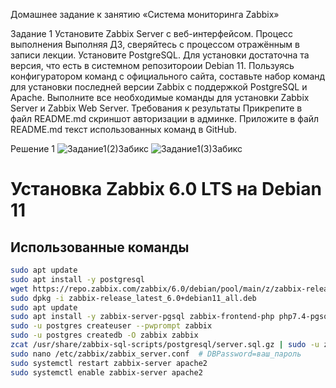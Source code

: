 Домашнее задание к занятию «Система мониторинга Zabbix»

Задание 1
Установите Zabbix Server с веб-интерфейсом.
Процесс выполнения
Выполняя ДЗ, сверяйтесь с процессом отражённым в записи лекции.
Установите PostgreSQL. Для установки достаточна та версия, что есть в системном репозитороии Debian 11.
Пользуясь конфигуратором команд с официального сайта, составьте набор команд для установки последней версии Zabbix с поддержкой PostgreSQL и Apache.
Выполните все необходимые команды для установки Zabbix Server и Zabbix Web Server.
Требования к результаты
Прикрепите в файл README.md скриншот авторизации в админке.
Приложите в файл README.md текст использованных команд в GitHub.

Решение 1
![Задание1(2)Забикс](https://github.com/user-attachments/assets/072f1c7f-2fa4-40c3-b4a9-fd9f2c1da63b)
![Задание1(3)Забикс](https://github.com/user-attachments/assets/ec0e2ad2-fde0-4d56-a08f-0b3a0f3993f0)
# Установка Zabbix 6.0 LTS на Debian 11

## Использованные команды

```bash
sudo apt update
sudo apt install -y postgresql
wget https://repo.zabbix.com/zabbix/6.0/debian/pool/main/z/zabbix-release/zabbix-release_latest_6.0+debian11_all.deb
sudo dpkg -i zabbix-release_latest_6.0+debian11_all.deb
sudo apt update
sudo apt install -y zabbix-server-pgsql zabbix-frontend-php php7.4-pgsql zabbix-apache-conf zabbix-sql-scripts
sudo -u postgres createuser --pwprompt zabbix
sudo -u postgres createdb -O zabbix zabbix
zcat /usr/share/zabbix-sql-scripts/postgresql/server.sql.gz | sudo -u zabbix psql zabbix
sudo nano /etc/zabbix/zabbix_server.conf  # DBPassword=ваш_пароль
sudo systemctl restart zabbix-server apache2
sudo systemctl enable zabbix-server apache2
